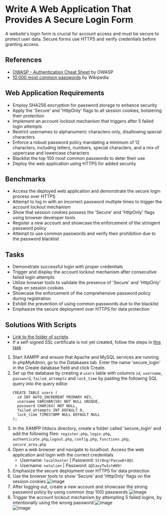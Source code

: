 # Write A Web Application That Provides A Secure Login Form
A website's login form is crucial for account access and must be secure to protect user data. Secure forms use HTTPS and verify credentials before granting access.


## References
- [OWASP - Authentication Cheat Sheet](https://github.com/OWASP/CheatSheetSeries/blob/master/cheatsheets/Authentication_Cheat_Sheet.md) by OWASP
- [10,000 most common passwords](https://en.wikipedia.org/wiki/Wikipedia:10,000_most_common_passwords) by Wikipedia

## Web Application Requirements
- Employ SHA256 encryption for password storage to enhance security
- Apply the 'Secure' and 'HttpOnly' flags to all session cookies, bolstering their protection
- Implement an account lockout mechanism that triggers after 5 failed login attempts
- Restrict usernames to alphanumeric characters only, disallowing special characters
- Enforce a robust password policy mandating a minimum of 12 characters, including letters, numbers, special characters, and a mix of uppercase and lowercase characters
- Blacklist the top 100 most common passwords to deter their use
- Deploy the web application using HTTPS for added security

## Benchmarks
- Access the deployed web application and demonstrate the secure login process over HTTPS
- Attempt to log in with an incorrect password multiple times to trigger the account lockout mechanism
- Show that session cookies possess the 'Secure' and 'HttpOnly' flags using browser developer tools
- Register a new account and showcase the enforcement of the stringent password policy
- Attempt to use common passwords and verify their prohibition due to the password blacklist

## Tasks
- Demonstrate successful login with proper credentials
- Trigger and display the account lockout mechanism after consecutive failed login attempts
- Utilize browser tools to validate the presence of 'Secure' and 'HttpOnly' flags on session cookies
- Showcase the enforcement of the comprehensive password policy during registration
- Exhibit the prevention of using common passwords due to the blacklist
- Emphasize the secure deployment over HTTPS for data protection


## Solutions With Scripts
- [Link to the folder of scripts](https://github.com/aaronamran/MCSI-Remote-Cybersecurity-Internship/tree/main/Secure%20Software%20Development/scripts/secure-login-form)
- If a self-signed SSL certificate is not yet created, follow the steps in [this task](https://github.com/aaronamran/MCSI-Remote-Cybersecurity-Internship/blob/main/Secure%20Software%20Development/secure-cookie-flag-php.md)

1. Start XAMPP and ensure that Apache and MySQL services are running. In phpMyAdmin, go to the Databases tab. Enter the name 'secure_login' in the Create database field and click Create.
2. Set up the database by creating a `users` table with columns `id`, `username`, `password`, `failed_attempts` and `lock_time` by pasting the following SQL query into the query editor
   ```
   CREATE TABLE users (
     id INT AUTO_INCREMENT PRIMARY KEY,
     username VARCHAR(50) NOT NULL UNIQUE,
     password CHAR(64) NOT NULL,
     failed_attempts INT DEFAULT 0,
     lock_time TIMESTAMP NULL DEFAULT NULL
   );
   ```
3. In the XAMPP htdocs directory, create a folder called 'secure_login' and add the following files: `register.php`, `login.php`, `authenticate.php`,`logout.php`, `config.php`, `functions.php`, `secure_area.php`
4. Open a web browser and navigate to localhost. Access the web application and login with the correct credentials
   - Username: `localhoster` | Password: `Str0ng!Passw0rd@1`
   - Username: `notalien` | Password: `G@laxyTw1st#89!`
5. Emphasize the secure deployment over HTTPS for data protection
6. Use the browser tools to show 'Secure' and 'HttpOnly' flags on the session cookies
   ![image](https://github.com/user-attachments/assets/7514e3ad-9d1a-42cf-8848-ddc36a7949c2)
7. After logging out, create a new account and showcase the strong password policy by using common (top 100) passwords
   ![image](https://github.com/user-attachments/assets/1a5cd48d-f934-42fd-af23-8c77a9808750)
8. Trigger the account lockout mechanism by attempting 5 failed logins, by intentionally using the wrong password
   ![image](https://github.com/user-attachments/assets/ac5ca9dd-93a5-4be2-aa67-59750dee92e9) <br/>
   ![image](https://github.com/user-attachments/assets/5e40daaa-f357-40db-9d1c-cfa78970dd19)


